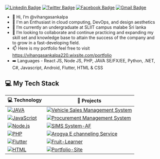 [![Linkedin Badge](https://img.shields.io/badge/-Vihanga%20Sankalpa-blue?style=social&logo=Linkedin&logoColor=blue&link=https://www.linkedin.com/in/vihanga-sankalpa-a0886119b/)](https://www.linkedin.com/in/vihanga-sankalpa-a0886119b/) [![Twitter Badge](http://img.shields.io/badge/-@vihangasankalpa-1ca0f1?style=social&logo=twitter&logoColor=blue&link=hthttps://www.linkedin.com/in/vihanga-sankalpa-a0886119b/)](https://twitter.com/vihangasankalpa220)  [![Facebook Badge](http://img.shields.io/badge/-@vihangasankalpa-1ca0f1?style=social&logo=facebook&logoColor=blue&link=https://www.facebook.com/public/Vihanga-Sankalpa)](https://www.facebook.com/public/Vihanga-Sankalpa) [![Gmail Badge](https://img.shields.io/badge/-vihangasankalpa-c14438?style=social&logo=Gmail&logoColor=red&link=mailto:vihangasankalpa220@gmail.com)](mailto:vihangasankalpa220@gmail.com) 


- 👋 Hi, I’m @vihangasankalpa
- 👀 I'm an Enthusiast in cloud computing, DevOps, and design aesthetics
- 🌱 I’m currently an undergraduate at SLIIT campus malabe Sri lanka
- 💞️ I’m looking to collaborate and continue practicing and expanding my skill set and knowledge base to attain the success of the company and to grow in a fast-developing field.
- 📫 Here is my portfolio feel free to visit https://vihangasankalpa220.wixsite.com/portfolio
- :arrow_right: Languages - React JS, Node JS, PHP, JAVA SE/FX/EE, Python, .NET, C#, Javascript, Android, Flutter, HTML & CSS

## 💻 My Tech Stack

<!-- START OF PROFILE STACK, DO NOT REMOVE -->
| 💻 **Technology** | 🚀 **Projects** |
|-|-|
| [![JAVA](https://img.shields.io/static/v1?label=&message=JAVA&color=3C78A9&logo=JAVA&logoColor=FFFFFF)](https://www.java.org/) | [![Vehicle Sales Management System](https://img.shields.io/static/v1?label=Vehicle-Sales-Management-System&message=%20&color=000605&logo=github&logoColor=white&labelColor=000605)](https://github.com/vihangasankalpa220/AF-2019-3rd-year-1st-sem) |
| [![JavaScript](https://img.shields.io/static/v1?label=&message=JavaScript&color=F1E05A&logo=javascript&logoColor=FFFFFF)](https://developer.mozilla.org/en-US/docs/Web/JavaScript) | [![Procurement Management System](https://img.shields.io/static/v1?label=Procure-Management-System&message=%20&color=000605&logo=github&logoColor=white&labelColor=000605)](https://github.com/vihangasankalpa220/CSSE-Procurement-Constructing-Based-System-) |
| [![Node.js](https://img.shields.io/static/v1?label=&message=Node.js&color=47d147&logo=node.js&logoColor=FFFFFF)](https://nodejs.org/en/) | [![SIMS System-AF](https://img.shields.io/static/v1?label=SIMS-System-AF&message=%20&color=000605&logo=github&logoColor=white&labelColor=000605)](https://github.com/vihangasankalpa220/AF-2019-3rd-year-1st-sem)|
| [![PHP](https://img.shields.io/static/v1?label=&message=PHP&color=4FA1EF&logo=php&logoColor=FFFFFF)](https://kotlinlang.org/) | [![Arogya E channeling Service](https://img.shields.io/static/v1?label=Arogya-Echanneling-Service&message=%20&color=000605&logo=github&logoColor=white&labelColor=000605)](https://github.com/vihangasankalpa220/arogya-web-application) |
| [![Flutter](https://img.shields.io/static/v1?label=&message=FLUTTER&color=4FA1EF&logo=FLUTTER&logoColor=FFFFFF)](https://flutter.dev/docs/get-started/flutter-for/web-devs) | [![Fruit-Learner](https://img.shields.io/static/v1?label=Fruit-Learner&message=%20&color=000605&logo=github&logoColor=white&labelColor=000605)](https://github.com/vihangasankalpa220/SSDAssignment2) |
| [![HTML](https://img.shields.io/static/v1?label=&message=HTML&color=ff751a&logo=HTML5&logoColor=FFFFFF)](https://developer.mozilla.org/en-US/docs/Web/Guide/HTML/HTML5) | [![Portfolio-Site](https://img.shields.io/static/v1?label=Portfolio-Site&message=%20&color=000605&logo=github&logoColor=white&labelColor=000605)](https://vihangasankalpa220.wixsite.com/portfolio) |
<!-- END OF PROFILE STACK, DO NOT REMOVE -->


